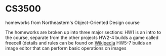 # CS3500
homeworks from Northeastern's Object-Oriented Design course

The homeworks are broken up into three major sections:
HW1 is an intro to the course, separate from the other projects
HW2-4 builds a game called freecell (details and rules can be found on [Wikipedia](https://en.wikipedia.org/wiki/FreeCell)
HW5-7 builds an image editor that can perform basic operations on images
